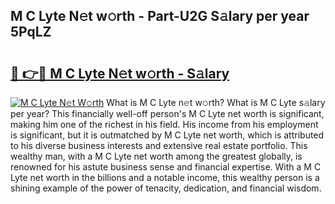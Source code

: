 ## M C Lyte N𝚎t w𝚘rth - Part-U2G S𝚊lary per year 5PqLZ

# <h2><a href="http://gc15doe.nevu.top/?p=M+C+Lyte">🔗 👉🔴 M C Lyte N𝚎t w𝚘rth - S𝚊lary</a></h2>

[![M C Lyte N𝚎t W𝚘rth](https://i.imgur.com/Oavwk0R.jpeg)](http://gc15doe.nevu.top/?p=M+C+Lyte)
What is M C Lyte n𝚎t w𝚘rth? What is M C Lyte s𝚊lary per year?
This financially well-off person's M C Lyte net worth is significant, making him one of the richest in his field. His income from his employment is significant, but it is outmatched by M C Lyte net worth, which is attributed to his diverse business interests and extensive real estate portfolio. This wealthy man, with a M C Lyte net worth among the greatest globally, is renowned for his astute business sense and financial expertise. With a M C Lyte net worth in the billions and a notable income, this wealthy person is a shining example of the power of tenacity, dedication, and financial wisdom.
